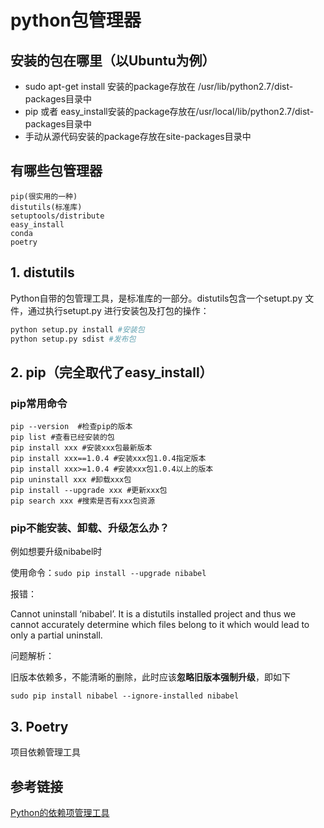 # python包管理器

## 安装的包在哪里（以Ubuntu为例）

- sudo apt-get install 安装的package存放在 /usr/lib/python2.7/dist-packages目录中
- pip 或者 easy_install安装的package存放在/usr/local/lib/python2.7/dist-packages目录中
- 手动从源代码安装的package存放在site-packages目录中

## 有哪些包管理器

```
pip(很实用的一种)
distutils(标准库)
setuptools/distribute
easy_install
conda
poetry
```

## 1. distutils

Python自带的包管理工具，是标准库的一部分。distutils包含一个setupt.py 文件，通过执行setupt.py 进行安装包及打包的操作：

```python
python setup.py install #安装包
python setup.py sdist #发布包
```

## 2. pip（完全取代了easy_install）

### pip常用命令

```
pip --version  #检查pip的版本
pip list #查看已经安装的包
pip install xxx #安装xxx包最新版本
pip install xxx==1.0.4 #安装xxx包1.0.4指定版本
pip install xxx>=1.0.4 #安装xxx包1.0.4以上的版本
pip uninstall xxx #卸载xxx包
pip install --upgrade xxx #更新xxx包
pip search xxx #搜索是否有xxx包资源
```

### pip不能安装、卸载、升级怎么办？

例如想要升级nibabel时

使用命令：`sudo pip install --upgrade nibabel`

报错： 

Cannot uninstall ‘nibabel’. It is a distutils installed project and thus we cannot accurately determine which files belong to it which would lead to only a partial uninstall.

问题解析：

旧版本依赖多，不能清晰的删除，此时应该**忽略旧版本强制升级**，即如下

```
sudo pip install nibabel --ignore-installed nibabel
```

## 3. Poetry

项目依赖管理工具

## 参考链接

[Python的依赖项管理工具](https://python.freelycode.com/contribution/detail/1275)